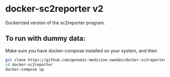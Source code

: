 # docker-sc2reporter v2
Dockerized version of the sc2reporter program.

## To run with dummy data:
Make sure you have docker-compose installed on your system, and then
```bash
git clone https://github.com/genomic-medicine-sweden/docker-sc2reporter
cd docker-sc2reporter
docker-compose up
```
